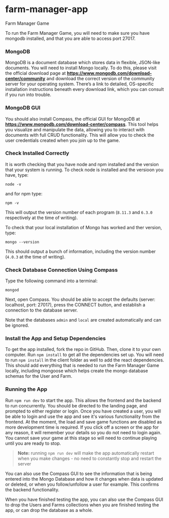 # farm-manager-app

Farm Manager Game

To run the Farm Manager Game, you will need to make sure you have mongodb installed, and that you are able to access port 27017.

### MongoDB

MongoDB is a document database which stores data in flexible, JSON-like documents. You will need to install Mongo locally. To do this, please visit the official download page at **https://www.mongodb.com/download-center/community** and
download the correct version of the community server for your operating system. There’s a link to detailed, OS-specific installation instructions beneath every download link, which you can consult if you run into trouble.

### MongoDB GUI

You should also install Compass, the official GUI for MongoDB at **https://www.mongodb.com/download-center/compass**. This tool helps you visualize and manipulate the data, allowing you to interact with documents with full CRUD functionality. This will allow you to check the user credentials created when you join up to the game.

### Check Installed Correctly

It is worth checking that you have node and npm installed and the version that your
system is running. To check node is installed and the versioon you have, type:

`node -v`

and for npm type:

`npm -v`

This will output the version number of each program (`8.11.3` and `6.3.0` respectively at the time of writing).

To check that your local installation of Mongo has worked and ther version, type:

`mongo --version`

This should output a bunch of information, including the version number (`4.0.3` at the time of writing).

### Check Database Connection Using Compass

Type the following command into a terminal:

`mongod`

Next, open Compass. You should be able to accept the defaults (server: localhost, port: 27017), press the CONNECT button, and establish a connection to the database server.

Note that the databases `admin` and `local` are created automatically and can be ignored.

### Install the App and Setup Dependencies

To get the app installed, fork the repo in GitHub. Then, clone it to your own computer. Run `npm install` to get all the dependencies set up. You will need to run `npm install` in the client folder as well to add the react dependencies. This should add everything that is needed to run the Farm Manager Game locally, including mongoose which helps create the mongo database schemas for the User and Farm.

### Running the App

Run `npm run dev` to start the app. This allows the frontend and the backend to run concurrently. You should be directed to the landing page, and prompted to either register or login. Once you have created a user, you will be able to login and use the app and see it's various functionality from the frontend. At the moment, the load and save game functions are disabled as more development time is required. If you click off a screen or the app for any reason, it will remember your details so you do not need to login again. You cannot save your game at this stage so will need to continue playing until you are ready to stop.

> **Note:** running `npm run dev` will make the app automatically restart when you
> make changes - no need to constantly stop and restart the server

You can also use the Compass GUI to see the information that is being entered into the Mongo Database and how it changes when data is updated or deleted, or when you follow/unfollow a user for example. This confirms the backend functionality.

When you have finished testing the app, you can also use the Compass GUI to drop the Users and Farms collections when you are finished testing the app, or can drop the database as a whole.
